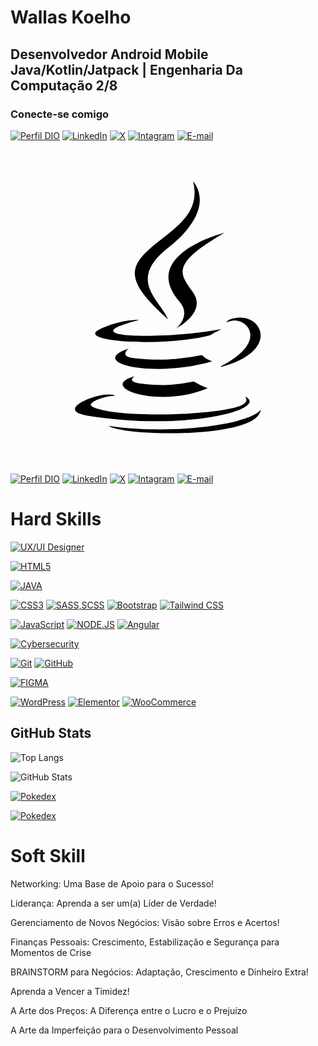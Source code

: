 <!DOCTYPE HTML>
<html lang="pt=br">
  <h1>Wallas Koelho</h1>
  
  <h2>Desenvolvedor Android Mobile Java/Kotlin/Jatpack | Engenharia Da Computação 2/8</h2>

  <h3>Conecte-se comigo</h3>

  
[![Perfil DIO](https://img.shields.io/badge/-Meu%20Perfil%20na%20DIO.ME-000?style=for-the-badge)](https://www.dio.me/users/cbw_coelho)
[![LinkedIn](https://img.shields.io/badge/-LinkedIn-30A3DC?style=for-the-badge&logo=linkedin&logoColor=fff)](https://www.linkedin.com/in/wallas-koelho/)
[![X](https://img.shields.io/badge/-twitter-000?style=for-the-badge&logo=x&logoColor=fffff)](https://twitter.com/wallaskoelho)
[![Intagram](https://img.shields.io/badge/-Instagram-DD2A7B?style=for-the-badge&logo=instagram&logoColor=fff)](https://www.instagram.com/wallaskoelho_dev/)
[![E-mail](https://img.shields.io/badge/-Email-E94D5F?style=for-the-badge&logo=gmail&logoColor=fff)](mailto:cbw.coelho@gmail.com)


  <svg xmlns="http://www.w3.org/2000/svg" viewBox="0 0 640 640"><!--!Font Awesome Free v7.1.0 by @fontawesome - https://fontawesome.com License - https://fontawesome.com/license/free Copyright 2025 Fonticons, Inc.--><path d="M405.8 376.9C415.6 370.2 429.2 364.4 429.2 364.4C429.2 364.4 390.5 371.4 352 374.6C304.9 378.5 254.3 379.3 228.9 375.9C168.8 367.9 261.9 345.8 261.9 345.8C261.9 345.8 225.8 343.4 181.3 364.8C128.8 390.2 311.3 401.8 405.8 376.9zM320.4 344.8C301.4 302.1 237.3 264.6 320.4 199C424.1 117.2 370.9 64 370.9 64C392.4 148.5 295.3 174.1 260.2 226.6C236.3 262.5 271.9 301 320.4 344.8zM435 168.6C435.1 168.6 259.8 212.4 343.5 308.8C368.2 337.2 337 362.8 337 362.8C337 362.8 399.7 330.4 370.9 289.9C344 252.1 323.4 233.3 435 168.6zM428.9 439.1C428.4 440.1 427.7 440.9 426.9 441.7C555.2 408 508 322.8 446.7 344.4C443.4 345.6 440.5 347.8 438.5 350.7C442.1 349.4 445.8 348.4 449.5 347.7C480.5 341.2 525 389.2 428.9 439.1zM476 501.4C476 501.4 490.5 513.3 460.1 522.6C402.2 540.1 219.3 545.4 168.5 523.3C150.2 515.4 184.5 504.3 195.3 502C206.5 499.6 213 500 213 500C192.7 485.7 81.7 528.1 156.6 540.2C360.8 573.4 529 525.3 476 501.4zM252.5 460C173.8 482 300.4 527.4 400.6 484.5C390.8 480.7 381.4 476.1 372.4 470.7C327.7 479.2 307 479.8 266.4 475.2C232.9 471.4 252.5 460 252.5 460zM432.3 557.2C353.6 572 256.5 570.3 199 560.8C199 560.7 210.8 570.5 271.4 574.4C363.6 580.3 505.2 571.1 508.5 527.5C508.5 527.5 502.1 544 432.3 557.2zM388.7 417C329.5 428.4 295.2 428.1 251.9 423.6C218.4 420.1 240.3 403.9 240.3 403.9C153.5 432.7 288.5 465.3 409.8 429.8C402 427 394.8 422.7 388.7 417z"/></svg>

  
</html>






[![Perfil DIO](https://img.shields.io/badge/-Meu%20Perfil%20na%20DIO.ME-000?style=for-the-badge)](https://www.dio.me/users/cbw_coelho)
[![LinkedIn](https://img.shields.io/badge/-LinkedIn-30A3DC?style=for-the-badge&logo=linkedin&logoColor=fff)](https://www.linkedin.com/in/wallas-koelho/)
[![X](https://img.shields.io/badge/-twitter-000?style=for-the-badge&logo=x&logoColor=fffff)](https://twitter.com/wallaskoelho)
[![Intagram](https://img.shields.io/badge/-Instagram-DD2A7B?style=for-the-badge&logo=instagram&logoColor=fff)](https://www.instagram.com/wallaskoelho_dev/)
[![E-mail](https://img.shields.io/badge/-Email-E94D5F?style=for-the-badge&logo=gmail&logoColor=fff)](mailto:cbw.coelho@gmail.com)


# Hard Skills


[![UX/UI Designer](https://img.shields.io/badge/UX/UI%20Designer-%23E34F26.svg?style=for-the-badge&logo=UX/UI&logoColor=fff)](https://hermes.dio.me/certificates/ZYOOBXTY.pdf)

[![HTML5](https://img.shields.io/badge/HTML5-%23E34F26.svg?style=for-the-badge&logo=html5&logoColor=fff)](https://www.dio.me/certificate/65795E84/share)

[![JAVA](https://img.shields.io/badge/-Java-007396?style=for-the-badge&logo=java&logoColor=white&labelColor=007396)](java.com)

[![CSS3](https://img.shields.io/badge/CSS3-264de4?style=for-the-badge&logo=css3&logoColor=fff)](https://www.dio.me/certificate/H710NFI5/share)
[![SASS,SCSS](https://img.shields.io/badge/sass/scss-cc6699?style=for-the-badge&logo=sass&logoColor=fff)](https://sass-lang.com/)
[![Bootstrap](https://img.shields.io/badge/bootstrap-1A239C?style=for-the-badge&logo=bootstrap&logoColor=fff)](https://www.dio.me/certificate/0NIBQZEC/share)
[![Tailwind CSS](https://img.shields.io/badge/Tailwind_css-38BDF8?style=for-the-badge&logo=Tailwind-css&logoColor=fff)](https://www.dio.me/certificate/INZZBETF/share)

[![JavaScript](https://img.shields.io/badge/JavaScript-f0db4f?style=for-the-badge&logo=javascript&logoColor=323330
)](https://www.dio.me/certificate/VINLEJFK/share)
[![NODE.JS](https://img.shields.io/badge/node.js-417E38?style=for-the-badge&logo=node.js&logoColor=fff)](https://www.dio.me/certificate/0A0MSPEN/share)
[![Angular](https://img.shields.io/badge/angular-D6002F?style=for-the-badge&logo=angular&logoColor=fff)](https://hermes.dio.me/certificates/ASGZK4QA.pdf)


[![Cybersecurity](https://img.shields.io/badge/Cybersecurity-8B008B?style=for-the-badge&logo=Cybersecurity&logoColor=fff)](https://hermes.dio.me/certificates/BL8MX63X.pdf)


[![Git](https://img.shields.io/badge/Git-fb503b?style=for-the-badge&logo=git&logoColor=fff)](https://git-scm.com/)
[![GitHub](https://img.shields.io/badge/GitHub-171515?style=for-the-badge&logo=github&logoColor=fff)](https://github.com/wallaskoelho/)

[![FIGMA](https://img.shields.io/badge/figma-%23F24E1E?style=for-the-badge&logo=figma&logoColor=fff)](https://www.dio.me/certificate/CAFF7065/share)



[![WordPress](https://img.shields.io/badge/WordPress-21759b?style=for-the-badge&logo=WordPress&logoColor=fff)](https://wordpress.org/)
[![Elementor](https://img.shields.io/badge/Elementor-92003B?style=for-the-badge&logo=elementor&logoColor=fff)](https://elementor.com/)
[![WooCommerce](https://img.shields.io/badge/-woocommerce-96588a?style=for-the-badge&logo=woocommerce&logoColor=fff)](https://woo.com/pt-br/woocommerce/)

## GitHub Stats

![Top Langs](https://github-readme-stats-git-masterrstaa-rickstaa.vercel.app/api/top-langs/?username=wallaskoelho&layout=pie&bg_color=000&border_color=30A3DC&title_color=E94D5F&text_color=FFF)


![GitHub Stats](https://github-readme-stats.vercel.app/api?username=wallaskoelho&theme=transparent&bg_color=000&border_color=30A3DC&show_icons=true&icon_color=79FF97&title_color=E94D5F&text_color=FFF)


[![Pokedex](https://github-readme-stats.vercel.app/api/pin/?username=wallaskoelho&repo=DIO-js-developer-pokedex)](https://github.com/wallaskoelho/DIO-js-developer-pokedex)


[![Pokedex](https://github-readme-stats.vercel.app/api/pin/?username=wallaskoelho&repo=DIO-js-developer-pokedex)](https://github.com/wallaskoelho/DIO-js-developer-pokedex)




# Soft Skill

Networking: Uma Base de Apoio para o Sucesso!

Liderança: Aprenda a ser um(a) Líder de Verdade!

Gerenciamento de Novos Negócios: Visão sobre Erros e Acertos!

Finanças Pessoais: Crescimento, Estabilização e Segurança para Momentos de Crise

BRAINSTORM para Negócios: Adaptação, Crescimento e Dinheiro Extra!

Aprenda a Vencer a Timidez!

A Arte dos Preços: A Diferença entre o Lucro e o Prejuízo

A Arte da Imperfeição para o Desenvolvimento Pessoal








